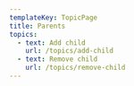 ```yaml
---
templateKey: TopicPage
title: Parents
topics:
  - text: Add child
    url: /topics/add-child
  - text: Remove child
    url: /topics/remove-child
---
```


